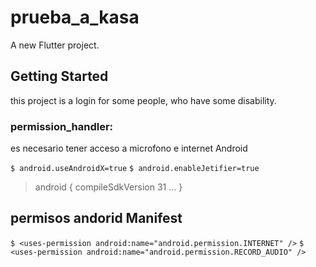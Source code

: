 # prueba_a_kasa

A new Flutter project.

## Getting Started

this project is a login for some people, who have some disability.

### permission_handler:

es necesario tener acceso a microfono e internet Android

`$ android.useAndroidX=true`
`$ android.enableJetifier=true`

> android {
> compileSdkVersion 31
> ...
> }

## permisos andorid Manifest

`$ <uses-permission android:name="android.permission.INTERNET" />`
`$ <uses-permission android:name="android.permission.RECORD_AUDIO" />`
